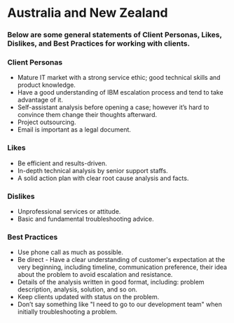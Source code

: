 # Australia and New Zealand

### Below are some general statements of Client Personas, Likes, Dislikes, and Best Practices for working with clients.

### Client Personas
* Mature IT market with a strong service ethic; good technical skills and product knowledge.
* Have a good understanding of IBM escalation process and tend to take advantage of it.
* Self-assistant analysis before opening a case; however it’s hard to convince them change their thoughts afterward.
* Project outsourcing.
* Email is important as a legal document.

### Likes
* Be efficient and results-driven.
* In-depth technical analysis by senior support staffs.
* A solid action plan with clear root cause analysis and facts.
 
 ### Dislikes
* Unprofessional services or attitude.
* Basic and fundamental troubleshooting advice.
 
 ### Best Practices
* Use phone call as much as possible.
* Be direct - Have a clear understanding of customer's expectation at the very beginning, including timeline, communication preference, their idea about the problem to avoid escalation and resistance.
* Details of the analysis written in good format, including: problem description, analysis, solution, and so on.
* Keep clients updated with status on the problem.
* Don’t say something like "I need to go to our development team" when initially troubleshooting a problem.
